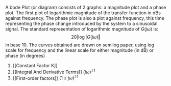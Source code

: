 A bode Plot (or diagram) consists of 2 graphs: a magnitude plot and a phase plot. The first plot of logarithmic magnitude of the transfer function in dBs against frequency. The phase plot is also a plot against frequency, this time representing the phase change introduced by the system to a sinusoidal signal. The standard representation of logarithmic magnitude of $G\left(j\omega\right)$ is:$$20\left|\log\right|G\left(j\omega\right)\Vert$$ in base 10. The curves obtained are drawn on semilog paper, using log scale for frequency and the linear scale for either magnitude (in dB) or phase (in degrees)
1. [[Constant Factor K]]
2. [[Integral And Derivative Terms]] $\left(j\omega\right)^{\pm1}$
3. [[First-order factors]] $\left(1\pm j\omega\right)^{\pm1}$
